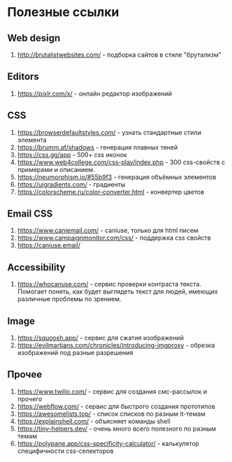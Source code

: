 # Полезные ссылки

## Web design
1. http://brutalistwebsites.com/ - подборка сайтов в стиле "брутализм"

## Editors
1. https://pixlr.com/x/ - онлайн редактор изображений

## CSS
1. https://browserdefaultstyles.com/ - узнать стандартные стили элемента
2. https://brumm.af/shadows - генерация плавных теней
3. https://css.gg/app - 500+ css иконок
4. https://www.web4college.com/css-play/index.php - 300 css-свойств с примерами и описанием.
5. https://neumorphism.io/#55b9f3 - генерация объёмных элементов
6. https://uigradients.com/ - градиенты
7. https://colorscheme.ru/color-converter.html - конвертер цветов


## Email CSS
1. https://www.caniemail.com/ - caniuse, только для html писем
2. https://www.campaignmonitor.com/css/ - поддержка css свойств
3. https://caniuse.email/

## Accessibility
1. https://whocanuse.com/ - сервис проверки контраста текста. Помогает понять, как будет выглядеть текст для людей, имеющих различные проблемы по зрением.

## Image
1. https://squoosh.app/ - сервис для сжатия изображений
2. https://evilmartians.com/chronicles/introducing-imgproxy - обрезка изображений под разные разрешения

## Прочее
1. https://www.twilio.com/ - сервис для создания смс-рассылок и прочего
2. https://webflow.com/ - сервис для быстрого создания прототипов
3. https://awesomelists.top/ - список списков по разным it-темам
4. https://explainshell.com/ - объясняет команды shell
5. https://tiny-helpers.dev/ - очень много всего полезного по разным темам
6. https://polypane.app/css-specificity-calculator/ - калькулятор специфичности css-селекторов
